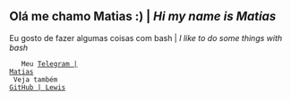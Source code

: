 <h2>Ol&aacute; me chamo Matias :) | <em>Hi my name is Matias</em></h2>

<p>
  Eu gosto de fazer algumas coisas com bash | <em>I like to do some things with bash</em>
</p>

<code>&nbsp;&nbsp;&nbsp;Meu <a href="https://t.me/Mat1as">Telegram | Matias</a>&nbsp;&nbsp;&nbsp;</code><br>
<code>&nbsp;Veja também <a href="https://github.com/Lewizh11">GitHub | Lewis</a></code>
